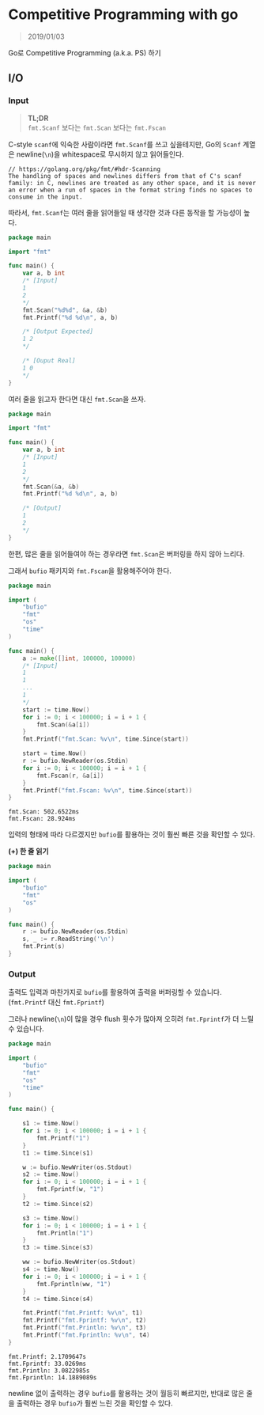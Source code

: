 # Competitive Programming with go

> 2019/01/03

Go로 Competitive Programming (a.k.a. PS) 하기

## I/O

### Input

> __TL;DR__ <br> `fmt.Scanf` 보다는 `fmt.Scan` 보다는 `fmt.Fscan`

C-style `scanf`에 익숙한 사람이라면 `fmt.Scanf`를 쓰고 싶을테지만,
Go의 `Scanf` 계열은 newline(`\n`)을 whitespace로 무시하지 않고 읽어들인다.

```
// https://golang.org/pkg/fmt/#hdr-Scanning
The handling of spaces and newlines differs from that of C's scanf family: in C, newlines are treated as any other space, and it is never an error when a run of spaces in the format string finds no spaces to consume in the input.
```

따라서, `fmt.Scanf`는 여러 줄을 읽어들일 때 생각한 것과 다른 동작을 할 가능성이 높다.

```go
package main

import "fmt"

func main() {
	var a, b int
	/* [Input]
	1
	2
	*/
	fmt.Scan("%d%d", &a, &b)
	fmt.Printf("%d %d\n", a, b)

	/* [Output Expected]
	1 2
	*/

	/* [Ouput Real]
	1 0
	*/
}
```

여러 줄을 읽고자 한다면 대신 `fmt.Scan`을 쓰자.

```go
package main

import "fmt"

func main() {
	var a, b int
	/* [Input]
	1
	2
	*/
	fmt.Scan(&a, &b)
	fmt.Printf("%d %d\n", a, b)

	/* [Output]
	1
	2
	*/
}
```

한편, 많은 줄을 읽어들여야 하는 경우라면 `fmt.Scan`은 버퍼링을 하지 않아 느리다.

그래서 `bufio` 패키지와 `fmt.Fscan`을 활용해주어야 한다.

```go
package main

import (
	"bufio"
	"fmt"
	"os"
	"time"
)

func main() {
    a := make([]int, 100000, 100000)
    /* [Input]
	1
    1
    ...
    1
	*/
	start := time.Now()
	for i := 0; i < 100000; i = i + 1 {
		fmt.Scan(&a[i])
	}
	fmt.Printf("fmt.Scan: %v\n", time.Since(start))

	start = time.Now()
	r := bufio.NewReader(os.Stdin)
	for i := 0; i < 100000; i = i + 1 {
		fmt.Fscan(r, &a[i])
	}
	fmt.Printf("fmt.Fscan: %v\n", time.Since(start))
}

```

```
fmt.Scan: 502.6522ms
fmt.Fscan: 28.924ms
```

입력의 형태에 따라 다르겠지만 `bufio`를 활용하는 것이 훨씬 빠른 것을 확인할 수 있다.

__(+) 한 줄 읽기__

```go
package main

import (
	"bufio"
	"fmt"
	"os"
)

func main() {
	r := bufio.NewReader(os.Stdin)
	s, _ := r.ReadString('\n')
	fmt.Print(s)
}
```

### Output

출력도 입력과 마찬가지로 `bufio`를 활용하여 출력을 버퍼링할 수 있습니다. (`fmt.Printf` 대신 `fmt.Fprintf`)

그러나 newline(`\n`)이 많을 경우 flush 횟수가 많아져 오히려 `fmt.Fprintf`가 더 느릴 수 있습니다.

```go
package main

import (
	"bufio"
	"fmt"
	"os"
	"time"
)

func main() {

	s1 := time.Now()
	for i := 0; i < 100000; i = i + 1 {
		fmt.Printf("1")
	}
	t1 := time.Since(s1)

	w := bufio.NewWriter(os.Stdout)
	s2 := time.Now()
	for i := 0; i < 100000; i = i + 1 {
		fmt.Fprintf(w, "1")
	}
	t2 := time.Since(s2)

	s3 := time.Now()
	for i := 0; i < 100000; i = i + 1 {
		fmt.Println("1")
	}
	t3 := time.Since(s3)

	ww := bufio.NewWriter(os.Stdout)
	s4 := time.Now()
	for i := 0; i < 100000; i = i + 1 {
		fmt.Fprintln(ww, "1")
	}
	t4 := time.Since(s4)

	fmt.Printf("fmt.Printf: %v\n", t1)
	fmt.Printf("fmt.Fprintf: %v\n", t2)
	fmt.Printf("fmt.Println: %v\n", t3)
	fmt.Printf("fmt.Fprintln: %v\n", t4)
}
```

```
fmt.Printf: 2.1709647s
fmt.Fprintf: 33.0269ms
fmt.Println: 3.0822985s
fmt.Fprintln: 14.1889089s
```

newline 없이 출력하는 경우 `bufio`를 활용하는 것이 월등히 빠르지만,
반대로 많은 줄을 출력하는 경우 `bufio`가 훨씬 느린 것을 확인할 수 있다.